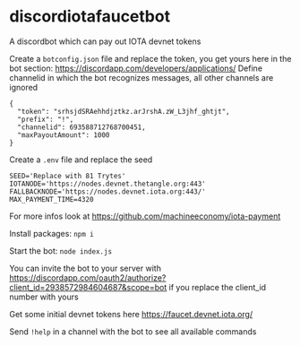 # discordiotafaucetbot
A discordbot which can pay out IOTA devnet tokens

Create a `botconfig.json` file and replace the token, you get yours here in the bot section: https://discordapp.com/developers/applications/
Define channelid in which the bot recognizes messages, all other channels are ignored
```
{
  "token": "srhsjdSRAehhdjztkz.arJrshA.zW_L3jhf_ghtjt",
  "prefix": "!",
  "channelid": 693588712768700451,
  "maxPayoutAmount": 1000
}
```

Create a `.env` file and replace the seed 
```
SEED='Replace with 81 Trytes'
IOTANODE='https://nodes.devnet.thetangle.org:443'
FALLBACKNODE='https://nodes.devnet.iota.org:443/'
MAX_PAYMENT_TIME=4320
```
For more infos look at https://github.com/machineeconomy/iota-payment

Install packages: `npm i`

Start the bot: `node index.js`

You can invite the bot to your server with https://discordapp.com/oauth2/authorize?client_id=2938572984604687&scope=bot if you replace the client_id number with yours

Get some initial devnet tokens here https://faucet.devnet.iota.org/

Send `!help` in a channel with the bot to see all available commands
